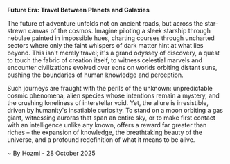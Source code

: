 
**Future Era: Travel Between Planets and Galaxies**

The future of adventure unfolds not on ancient roads, but across the star-strewn canvas of the cosmos. Imagine piloting a sleek starship through nebulae painted in impossible hues, charting courses through uncharted sectors where only the faint whispers of dark matter hint at what lies beyond. This isn't merely travel; it's a grand odyssey of discovery, a quest to touch the fabric of creation itself, to witness celestial marvels and encounter civilizations evolved over eons on worlds orbiting distant suns, pushing the boundaries of human knowledge and perception.

Such journeys are fraught with the perils of the unknown: unpredictable cosmic phenomena, alien species whose intentions remain a mystery, and the crushing loneliness of interstellar void. Yet, the allure is irresistible, driven by humanity's insatiable curiosity. To stand on a moon orbiting a gas giant, witnessing auroras that span an entire sky, or to make first contact with an intelligence unlike any known, offers a reward far greater than riches – the expansion of knowledge, the breathtaking beauty of the universe, and a profound redefinition of what it means to be alive.

~ By Hozmi - 28 October 2025
